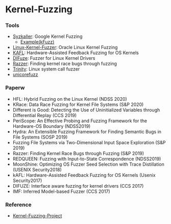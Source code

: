 # Kernel-Fuzzing



### Tools
+ [Syzkaller](https://github.com/google/syzkaller): Google Kernel Fuzzing
  + [Example(kFuzz)](https://github.com/jinb-park/kfuzz)
+ [Linux-Kernel-Fuzzer](https://github.com/oracle/kernel-fuzzing): Oracle Linux Kernel Fuzzing
+ [KAFL](https://github.com/RUB-SysSec/kAFL): Hardware-Assisted Feedback Fuzzing for OS Kernels
+ [DIFuze](https://github.com/ucsb-seclab/difuze): Fuzzer for Linux Kernel Drivers
+ [Razzer](https://github.com/compsec-snu/razzer): Finding kernel race bugs through fuzzing
+ [Trinity](https://github.com/kernelslacker/trinity): Linux system call fuzzer
+ [unicorefuzz](https://github.com/fgsect/unicorefuzz)


### Paperw
+ HFL: Hybrid Fuzzing on the Linux Kernel (NDSS 2020)
+ KRace: Data Race Fuzzing for Kernel File Systems (S&P 2020)
+ Different is Good: Detecting the Use of Uninitialized Variables through Differential Replay (CCS 2019)
+ PeriScope: An Effective Probing and Fuzzing Framework for the Hardware-OS Boundary (NDSS2019)
+ Hydra: An Extensible Fuzzing Framework for Finding Semantic Bugs in File Systems (SOSP 2019)
+ Fuzzing File Systems via Two-Dimensional Input Space Exploration (S&P 2019)
+ Razzer: Finding Kernel Race Bugs through Fuzzing (S&P 2019)
+ REDQUEEN: Fuzzing with Input-to-State Correspondence (NDSS2019)
+ MoonShine: Optimizing OS Fuzzer Seed Selection with Trace Distillation (USENIX Security2018)
+ kAFL: Hardware-Assisted Feedback Fuzzing for OS Kernels (Usenix Security2017)
+ DIFUZE: Interface aware fuzzing for kernel drivers (CCS 2017)
+ IMF: Inferred Model-based Fuzzer (CCS 2017)
 





### Reference
+ [Kernel-Fuzzing-Project](https://github.com/TinySecurityLab/KernelFuzzingProject/blob/master/kernel%20fuzzing.md)











